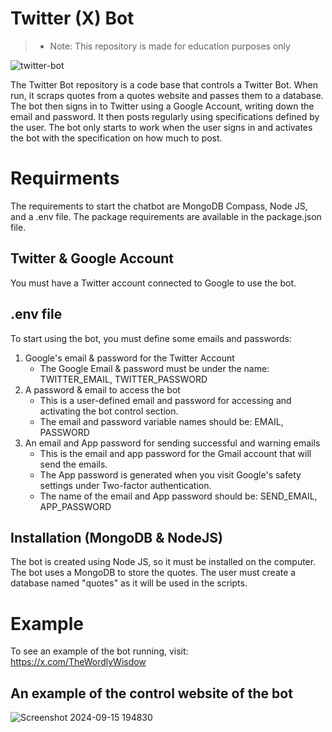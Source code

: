 # Twitter (X) Bot
> * Note: This repository is made for education purposes only 

![twitter-bot](https://github.com/user-attachments/assets/0934475c-5f34-45ad-b509-bee4b032e3a5)

The Twitter Bot repository is a code base that controls a Twitter Bot. When run, it scraps quotes from a quotes website and passes them to a database. The bot then signs in to Twitter using a Google Account, writing down the email and password. 
It then posts regularly using specifications defined by the user. The bot only starts to work when the user signs in and activates the bot with the specification on how much to post.

# Requirments

The requirements to start the chatbot are MongoDB Compass, Node JS, and a .env file. The package requirements are available in the package.json file. 

## Twitter & Google Account

You must have a Twitter account connected to Google to use the bot. 

## .env file

To start using the bot, you must define some emails and passwords:

1. Google's email & password for the Twitter Account
   - The Google Email & password must be under the name: TWITTER_EMAIL, TWITTER_PASSWORD
2. A password & email to access the bot
   - This is a user-defined email and password for accessing and activating the bot control section.
   - The email and password variable names should be: EMAIL, PASSWORD
3. An email and App password for sending successful and warning emails
   - This is the email and app password for the Gmail account that will send the emails.
   - The App password is generated when you visit Google's safety settings under Two-factor authentication.
   - The name of the email and App password should be: SEND_EMAIL, APP_PASSWORD

## Installation (MongoDB & NodeJS)

The bot is created using Node JS, so it must be installed on the computer. The bot uses a MongoDB to store the quotes.
The user must create a database named "quotes" as it will be used in the scripts.

# Example

To see an example of the bot running, visit:
https://x.com/TheWordlyWisdow

## An example of the control website of the bot
![Screenshot 2024-09-15 194830](https://github.com/user-attachments/assets/05595530-04fe-425b-9e0b-5736f879ea71)
